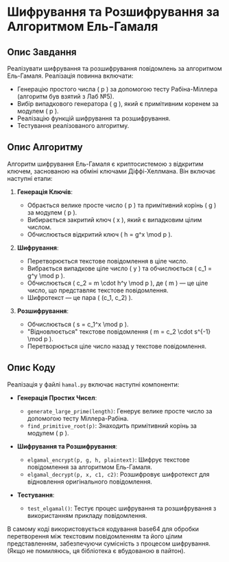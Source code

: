# Шифрування та Розшифрування за Алгоритмом Ель-Гамаля

## Опис Завдання
Реалізувати шифрування та розшифрування повідомлень за алгоритмом Ель-Гамаля. Реалізація повинна включати:
- Генерацію простого числа \( p \) за допомогою тесту Рабіна-Міллера (алгоритм був взятий з Лаб №5).
- Вибір випадкового генератора \( g \), який є примітивним коренем за модулем \( p \).
- Реалізацію функцій шифрування та розшифрування.
- Тестування реалізованого алгоритму.

## Опис Алгоритму
Алгоритм шифрування Ель-Гамаля є криптосистемою з відкритим ключем, заснованою на обміні ключами Діффі-Хеллмана. Він включає наступні етапи:

1. **Генерація Ключів**:
   - Обрається велике просте число \( p \) та примітивний корінь \( g \) за модулем \( p \).
   - Вибирається закритий ключ \( x \), який є випадковим цілим числом.
   - Обчислюється відкритий ключ \( h = g^x \mod p \).

2. **Шифрування**:
   - Перетворюється текстове повідомлення в ціле число.
   - Вибрається випадкове ціле число \( y \) та обчислюється \( c_1 = g^y \mod p \).
   - Обчислюється \( c_2 = m \cdot h^y \mod p \), де \( m \) — це ціле число, що представляє текстове повідомлення.
   - Шифротекст — це пара \( (c_1, c_2) \).

3. **Розшифрування**:
   - Обчислюється \( s = c_1^x \mod p \).
   - "Відновлюється" текстове повідомлення \( m = c_2 \cdot s^{-1} \mod p \).
   - Перетворюється ціле число назад у текстове повідомлення.

## Опис Коду
Реалізація у файлі `hamal.py` включає наступні компоненти:

- **Генерація Простих Чисел**:
  - `generate_large_prime(length)`: Генерує велике просте число за допомогою тесту Міллера-Рабіна.
  - `find_primitive_root(p)`: Знаходить примітивний корінь за модулем \( p \).

- **Шифрування та Розшифрування**:
  - `elgamal_encrypt(p, g, h, plaintext)`: Шифрує текстове повідомлення за алгоритмом Ель-Гамаля.
  - `elgamal_decrypt(p, x, c1, c2)`: Розшифровує шифротекст для відновлення оригінального повідомлення.

- **Тестування**:
  - `test_elgamal()`: Тестує процес шифрування та розшифрування з використанням прикладу повідомлення.

В самому коді використовується кодування base64 для обробки перетворення між текстовим повідомленням та його цілим представленням, забезпечуючи сумісність з процесом шифрування.
(Якщо не помиляюсь, ця бібліотека є вбудованою в пайтон).
